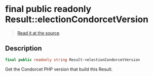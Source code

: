 # final public readonly Result::electionCondorcetVersion

> [Read it at the source](https://github.com/julien-boudry/Condorcet/blob/master/src/Result.php#L22)

## Description    

```php
final public readonly string Result->electionCondorcetVersion 
```

Get the Condorcet PHP version that build this Result.
